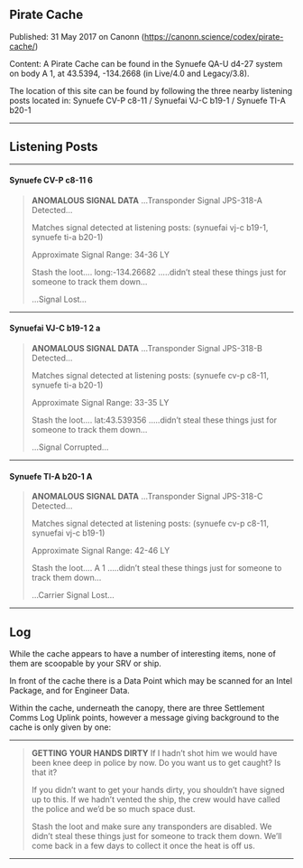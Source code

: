 ## Pirate Cache

Published: 31 May 2017 on Canonn (https://canonn.science/codex/pirate-cache/)

Content: A Pirate Cache can be found in the Synuefe QA-U d4-27 system on body A 1, at 43.5394, -134.2668 (in Live/4.0 and Legacy/3.8).

The location of this site can be found by following the three nearby listening posts located in:
Synuefe CV-P c8-11 / Synuefai VJ-C b19-1 / Synuefe TI-A b20-1

* * *

## Listening Posts

* * *

#### Synuefe CV-P c8-11 6

> 
> **ANOMALOUS SIGNAL DATA**
> …Transponder Signal JPS-318-A Detected…
> 
> Matches signal detected at listening posts: (synuefai vj-c b19-1, synuefe ti-a b20-1)
> 
> Approximate Signal Range: 34-36 LY
> 
> Stash the loot…. long:-134.26682 …..didn’t steal these things just for someone to track them down…
> 
> …Signal Lost…

* * *

#### Synuefai VJ-C b19-1 2 a

> 
> **ANOMALOUS SIGNAL DATA**
> …Transponder Signal JPS-318-B Detected…
> 
> Matches signal detected at listening posts: (synuefe cv-p c8-11, synuefe ti-a b20-1)
> 
> Approximate Signal Range: 33-35 LY
> 
> Stash the loot…. lat:43.539356 …..didn’t steal these things just for someone to track them down…
> 
> …Signal Corrupted…

* * *

#### Synuefe TI-A b20-1 A

> 
> **ANOMALOUS SIGNAL DATA**
> …Transponder Signal JPS-318-C Detected…
> 
> Matches signal detected at listening posts: (synuefe cv-p c8-11, synuefai vj-c b19-1)
> 
> Approximate Signal Range: 42-46 LY
> 
> Stash the loot…. A 1 …..didn’t steal these things just for someone to track them down…
> 
> …Carrier Signal Lost…

* * *

## Log

While the cache appears to have a number of interesting items, none of them are scoopable by your SRV or ship.

In front of the cache there is a Data Point which may be scanned for an Intel Package, and for Engineer Data.

Within the cache, underneath the canopy, there are three Settlement Comms Log Uplink points, however a message giving background to the cache is only given by one:

* * *

> 
> **GETTING YOUR HANDS DIRTY**
> If I hadn’t shot him we would have been knee deep in police by now. Do you want us to get caught? Is that it?
> 
> If you didn’t want to get your hands dirty, you shouldn’t have signed up to this. If we hadn’t vented the ship, the crew would have called the police and we’d be so much space dust.
> 
> Stash the loot and make sure any transponders are disabled. We didn’t steal these things just for someone to track them down. We’ll come back in a few days to collect it once the heat is off us.

* * *